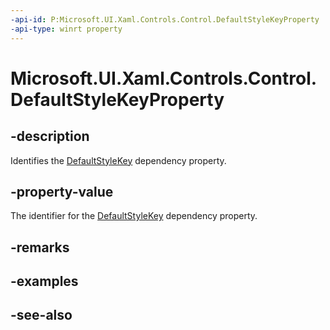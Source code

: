 ```yaml
---
-api-id: P:Microsoft.UI.Xaml.Controls.Control.DefaultStyleKeyProperty
-api-type: winrt property
---
```


<!-- Property syntax
public Windows.UI.Xaml.DependencyProperty DefaultStyleKeyProperty { get; }
-->

# Microsoft.UI.Xaml.Controls.Control.DefaultStyleKeyProperty

## -description
Identifies the [DefaultStyleKey](control_defaultstylekey.md) dependency property.

## -property-value
The identifier for the [DefaultStyleKey](control_defaultstylekey.md) dependency property.

## -remarks

## -examples

## -see-also
